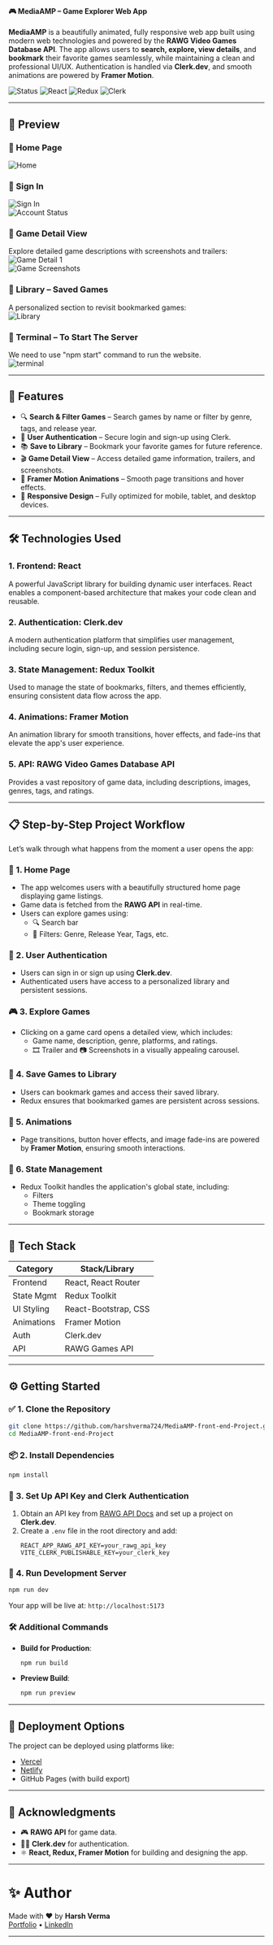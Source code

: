 #### 🎮 MediaAMP – Game Explorer Web App

**MediaAMP** is a beautifully animated, fully responsive web app built using modern web technologies and powered by the **RAWG Video Games Database API**. The app allows users to **search, explore, view details**, and **bookmark** their favorite games seamlessly, while maintaining a clean and professional UI/UX. Authentication is handled via **Clerk.dev**, and smooth animations are powered by **Framer Motion**.

![Status](https://img.shields.io/badge/status-complete-brightgreen)
![React](https://img.shields.io/badge/React-18-blue?logo=react)
![Redux](https://img.shields.io/badge/Redux_Toolkit-purple?logo=redux)
![Clerk](https://img.shields.io/badge/Auth-Clerk-orange?logo=clerk)

---

## 📸 Preview

### 🔹 Home Page  
![Home](./screenshots/home.png)

### 🔹 Sign In  
![Sign In](./screenshots/signin.png)  
![Account Status](./screenshots/accstatus.png)

### 🔹 Game Detail View  
Explore detailed game descriptions with screenshots and trailers:  
![Game Detail 1](./screenshots/game1.png)  
![Game Screenshots](./screenshots/game1ss.png)

### 🔹 Library – Saved Games  
A personalized section to revisit bookmarked games:  
![Library](./screenshots/library.png)

### 🔹 Terminal – To Start The Server
We need to use "npm start" command to run the website.  
![terminal](./screenshots/powershell.png)

---

## 🚀 Features

- 🔍 **Search & Filter Games** – Search games by name or filter by genre, tags, and release year.
- 🔐 **User Authentication** – Secure login and sign-up using Clerk.
- 📚 **Save to Library** – Bookmark your favorite games for future reference.
- 🎬 **Game Detail View** – Access detailed game information, trailers, and screenshots.
- 🎨 **Framer Motion Animations** – Smooth page transitions and hover effects.
- 📱 **Responsive Design** – Fully optimized for mobile, tablet, and desktop devices.

---

## 🛠️ Technologies Used

### 1. Frontend: **React**
A powerful JavaScript library for building dynamic user interfaces. React enables a component-based architecture that makes your code clean and reusable.

### 2. Authentication: **Clerk.dev**
A modern authentication platform that simplifies user management, including secure login, sign-up, and session persistence.

### 3. State Management: **Redux Toolkit**
Used to manage the state of bookmarks, filters, and themes efficiently, ensuring consistent data flow across the app.

### 4. Animations: **Framer Motion**
An animation library for smooth transitions, hover effects, and fade-ins that elevate the app's user experience.

### 5. API: **RAWG Video Games Database API**
Provides a vast repository of game data, including descriptions, images, genres, tags, and ratings.

---

## 📋 Step-by-Step Project Workflow

Let’s walk through what happens from the moment a user opens the app:

### 🏁 1. Home Page
- The app welcomes users with a beautifully structured home page displaying game listings.
- Game data is fetched from the **RAWG API** in real-time.
- Users can explore games using:
  - 🔍 Search bar
  - 🎯 Filters: Genre, Release Year, Tags, etc.

### 🔐 2. User Authentication
- Users can sign in or sign up using **Clerk.dev**.
- Authenticated users have access to a personalized library and persistent sessions.

### 🎮 3. Explore Games
- Clicking on a game card opens a detailed view, which includes:
  - Game name, description, genre, platforms, and ratings.
  - 🎞️ Trailer and 📷 Screenshots in a visually appealing carousel.

### 📌 4. Save Games to Library
- Users can bookmark games and access their saved library.
- Redux ensures that bookmarked games are persistent across sessions.

### 🎨 5. Animations
- Page transitions, button hover effects, and image fade-ins are powered by **Framer Motion**, ensuring smooth interactions.

### 🧾 6. State Management
- Redux Toolkit handles the application's global state, including:
  - Filters
  - Theme toggling
  - Bookmark storage

---

## 🧱 Tech Stack

| Category        | Stack/Library         |
|----------------|-----------------------|
| Frontend       | React, React Router   |
| State Mgmt     | Redux Toolkit         |
| UI Styling     | React-Bootstrap, CSS  |
| Animations     | Framer Motion         |
| Auth           | Clerk.dev             |
| API            | RAWG Games API        |

---

## ⚙️ Getting Started

### ✅ 1. Clone the Repository

```bash
git clone https://github.com/harshverma724/MediaAMP-front-end-Project.git
cd MediaAMP-front-end-Project
```

### 📦 2. Install Dependencies

```bash
npm install
```

### 🔑 3. Set Up API Key and Clerk Authentication

1. Obtain an API key from [RAWG API Docs](https://rawg.io/apidocs) and set up a project on **Clerk.dev**.
2. Create a `.env` file in the root directory and add:
   ```env
   REACT_APP_RAWG_API_KEY=your_rawg_api_key
   VITE_CLERK_PUBLISHABLE_KEY=your_clerk_key
   ```

### 🚴 4. Run Development Server

```bash
npm run dev
```

Your app will be live at: `http://localhost:5173`

### 🛠 Additional Commands

- **Build for Production**:
  ```bash
  npm run build
  ```
- **Preview Build**:
  ```bash
  npm run preview
  ```

---

## 📢 Deployment Options

The project can be deployed using platforms like:
- [Vercel](https://vercel.com)
- [Netlify](https://www.netlify.com)
- GitHub Pages (with build export)

---

## 📜 Acknowledgments

- 🎮 **RAWG API** for game data.
- 🧑‍💻 **Clerk.dev** for authentication.
- ⚛️ **React, Redux, Framer Motion** for building and designing the app.

---

# ✨ Author

Made with ❤️ by **Harsh Verma**  
[Portfolio](https://harshverma724.github.io/Portfolio-Website) • [LinkedIn](https://linkedin.com/in/harshverma724)

---
